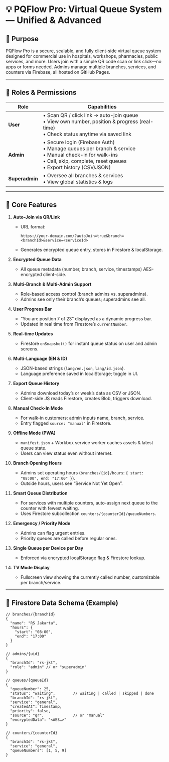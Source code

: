 # 💡 PQFlow Pro: Virtual Queue System — Unified & Advanced

## 🎯 Purpose

PQFlow Pro is a secure, scalable, and fully client-side virtual queue system designed for commercial use in hospitals, workshops, pharmacies, public services, and more. Users join with a simple QR code scan or link click—no apps or forms needed. Admins manage multiple branches, services, and counters via Firebase, all hosted on GitHub Pages.

---

## 👥 Roles & Permissions

| Role         | Capabilities                                                                                      |
| ------------ | ------------------------------------------------------------------------------------------------- |
| **User**     | • Scan QR / click link → auto-join queue<br>• View own number, position & progress (real-time)<br>• Check status anytime via saved link |
| **Admin**    | • Secure login (Firebase Auth)<br>• Manage queues per branch & service<br>• Manual check-in for walk-ins<br>• Call, skip, complete, reset queues<br>• Export history (CSV/JSON) |
| **Superadmin** | • Oversee all branches & services<br>• View global statistics & logs                          |

---

## 🧩 Core Features

1. **Auto-Join via QR/Link**  
   - URL format:  
     ```
     https://your-domain.com/?autoJoin=true&branch=<branchId>&service=<serviceId>
     ```
   - Generates encrypted queue entry, stores in Firestore & localStorage.

2. **Encrypted Queue Data**  
   - All queue metadata (number, branch, service, timestamps) AES-encrypted client-side.

3. **Multi-Branch & Multi-Admin Support**  
   - Role-based access control (branch admins vs. superadmins).  
   - Admins see only their branch’s queues; superadmins see all.

4. **User Progress Bar**  
   - “You are position 7 of 23” displayed as a dynamic progress bar.  
   - Updated in real time from Firestore’s `currentNumber`.

5. **Real-time Updates**  
   - Firestore `onSnapshot()` for instant queue status on user and admin screens.

6. **Multi-Language (EN & ID)**  
   - JSON-based strings (`lang/en.json`, `lang/id.json`).  
   - Language preference saved in localStorage; toggle in UI.

7. **Export Queue History**  
   - Admins download today’s or week’s data as CSV or JSON.  
   - Client-side JS reads Firestore, creates Blob, triggers download.

8. **Manual Check-In Mode**  
   - For walk-in customers: admin inputs name, branch, service.  
   - Entry flagged `source: "manual"` in Firestore.

9. **Offline Mode (PWA)**  
   - `manifest.json` + Workbox service worker caches assets & latest queue state.  
   - Users can view status even without internet.

10. **Branch Opening Hours**  
    - Admins set operating hours (`branches/{id}/hours`: `{ start: "08:00", end: "17:00" }`).  
    - Outside hours, users see “Service Not Yet Open”.

11. **Smart Queue Distribution**  
    - For services with multiple counters, auto-assign next queue to the counter with fewest waiting.  
    - Uses Firestore subcollection `counters/{counterId}/queueNumbers`.

12. **Emergency / Priority Mode**  
    - Admins can flag urgent entries.  
    - Priority queues are called before regular ones.

13. **Single Queue per Device per Day**  
    - Enforced via encrypted localStorage flag & Firestore lookup.

14. **TV Mode Display**  
    - Fullscreen view showing the currently called number, customizable per branch/service.

---

## 🧠 Firestore Data Schema (Example)

```jsonc
// branches/{branchId}
{
  "name": "RS Jakarta",
  "hours": {
    "start": "08:00",
    "end": "17:00"
  }
}

// admins/{uid}
{
  "branchId": "rs-jkt",
  "role": "admin" // or "superadmin"
}

// queues/{queueId}
{
  "queueNumber": 25,
  "status": "waiting",        // waiting | called | skipped | done
  "branchId": "rs-jkt",
  "service": "general",
  "createdAt": Timestamp,
  "priority": false,
  "source": "qr",             // or "manual"
  "encryptedData": "<AES…>"
}

// counters/{counterId}
{
  "branchId": "rs-jkt",
  "service": "general",
  "queueNumbers": [1, 5, 9]
}
